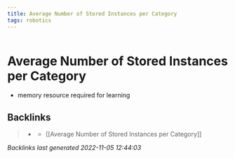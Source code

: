 ```yaml
---
title: Average Number of Stored Instances per Category
tags: robotics 
---
```

```toc
```
# Average Number of Stored Instances per Category
- memory resource required for learning

## Backlinks

> - [](journals/2022-11-03.md)
>   - [[Average Number of Stored Instances per Category]]

_Backlinks last generated 2022-11-05 12:44:03_
